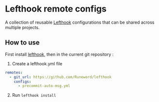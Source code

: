 # Lefthook remote configs
A collection of reusable [Lefthook](https://github.com/evilmartians/lefthook) configurations that can be shared across multiple projects.

## How to use
First install [lefthook](https://github.com/evilmartians/lefthook), then in the current git repository :

1. Create a lefthook.yml file
```yaml
remotes:
  - git_url: https://github.com/Runeword/lefthook
    configs:
      - precommit-auto-msg.yml
```
2. Run `lefthook install`
